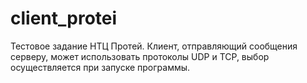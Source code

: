 # client_protei
Тестовое задание НТЦ Протей.
Клиент, отправляющий сообщения серверу, может использовать протоколы UDP и TCP, выбор осуществляется при запуске программы.
